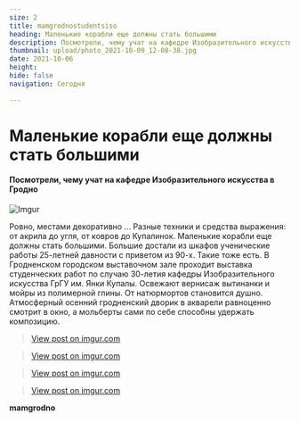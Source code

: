```yaml
---
size: 2
title: mamgrodnostudentsiso
heading: Маленькие корабли еще должны стать большими
description: Посмотрели, чему учат на кафедре Изобразительного искусства в Гродно
thumbnail: upload/photo_2021-10-09_12-08-38.jpg
date: 2021-10-06
height: 
hide: false
navigation: Сегодня

---
```

# **Маленькие корабли еще должны стать большими**

#### Посмотрели, чему учат на кафедре Изобразительного искусства в Гродно

![Imgur](https://imgur.com/iZPrhFy)

Ровно, местами декоративно ... Разные техники и средства выражения: от акрила до угля, от ковров до Купалинок. Маленькие корабли еще должны стать большими. Большие достали из шкафов ученические работы 25-летней давности с приветом из 90-х. Такие тоже есть. В Гродненском городском выставочном зале проходит выставка студенческих работ по случаю 30-летия кафедры Изобразительного искусства ГрГУ им. Янки Купалы. Освежают вернисаж вытинанки и мойры из полимерной глины. От натюрмортов становится душно. Атмосферный осенний гродненский дворик в акварели равноценно смотрит в окно, а мольберты сами по себе способны удержать композицию.

<div class="gallery4">
<blockquote class="imgur-embed-pub" lang="en" data-id="iZPrhFy"><a href="https://imgur.com/iZPrhFy">View post on imgur.com</a></blockquote><script async src="//s.imgur.com/min/embed.js" charset="utf-8"></script>
<blockquote class="imgur-embed-pub" lang="en" data-id="kzsW6TZ"><a href="https://imgur.com/kzsW6TZ">View post on imgur.com</a></blockquote><script async src="//s.imgur.com/min/embed.js" charset="utf-8"></script>
<blockquote class="imgur-embed-pub" lang="en" data-id="Gsr4k4I"><a href="https://imgur.com/Gsr4k4I">View post on imgur.com</a></blockquote><script async src="//s.imgur.com/min/embed.js" charset="utf-8"></script>
<blockquote class="imgur-embed-pub" lang="en" data-id="qSEkd5x"><a href="https://imgur.com/qSEkd5x">View post on imgur.com</a></blockquote><script async src="//s.imgur.com/min/embed.js" charset="utf-8"></script>
</div>  
  

**mamgrodno**